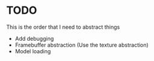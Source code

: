 # TODO

This is the order that I need to abstract things
- Add debugging
- Framebuffer abstraction (Use the texture abstraction)
- Model loading
